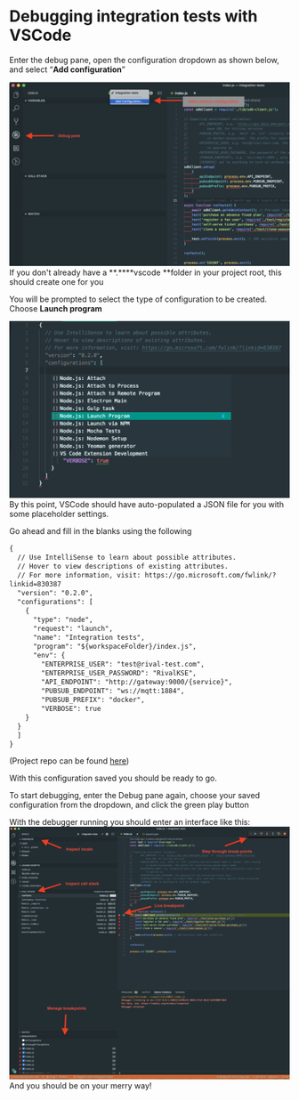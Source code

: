 # Debugging integration tests with VSCode



Enter the debug pane, open the configuration dropdown as shown below, and select “**Add configuration**”

![image info](./images/vscode.png)
If you don't already have a **.****vscode **folder in your project root, this should create one for you

You will be prompted to select the type of configuration to be created. Choose **Launch program**

![image info](./images/vscode2.png)
By this point, VSCode should have auto-populated a JSON file for you with some placeholder settings.

Go ahead and fill in the blanks using the following


```
{
  // Use IntelliSense to learn about possible attributes.
  // Hover to view descriptions of existing attributes.
  // For more information, visit: https://go.microsoft.com/fwlink/?linkid=830387
  "version": "0.2.0",
  "configurations": [
    {
      "type": "node",
      "request": "launch",
      "name": "Integration tests",
      "program": "${workspaceFolder}/index.js",
      "env": {
        "ENTERPRISE_USER": "test@rival-test.com",
        "ENTERPRISE_USER_PASSWORD": "RivalKSE",
        "API_ENDPOINT": "http://gateway:9000/{service}",
        "PUBSUB_ENDPOINT": "ws://mqtt:1884",
        "PUBSUB_PREFIX": "docker",
        "VERBOSE": true
    }
  }
  ]
}
```



(Project repo can be found [here](https://github.com/10eTechnology/integration-tests))

With this configuration saved you should be ready to go. 

To start debugging, enter the Debug pane again, choose your saved configuration from the dropdown, and click the green play button

With the debugger running you should enter an interface like this:
![image info](./images/vscode3.png)
And you should be on your merry way!
